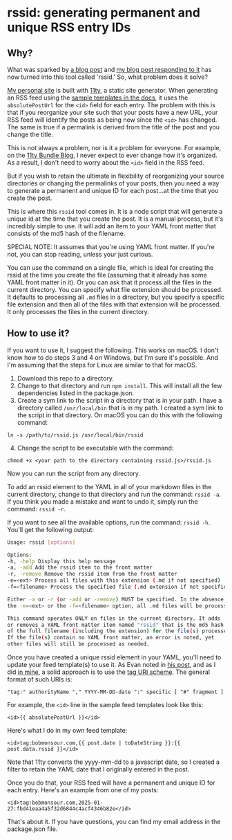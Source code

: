 # rssid: generating permanent and unique RSS entry IDs

## Why?

What was sparked by [a blog post](https://darthmall.net/2025/on-the-importance-of-stable-ids/) and [my blog post responding to it](https://bobmonsour.com/blog/creating-permanently-unique-entry-id-for-rss/) has now turned into this tool called 'rssid.' So, what problem does it solve?

[My personal site](https://bobmonsour.com/) is built with [11ty](https://www.11ty.dev/), a static site generator. When generating an RSS feed using the [sample templates in the docs](https://www.11ty.dev/docs/plugins/rss/#sample-feed-templates), it uses the `absolutePostUrl` for the `<id>` field for each entry. The problem with this is that if you reorganize your site such that your posts have a new URL, your RSS feed will identify the posts as being new since the `<id>` has changed. The same is true if a permalink is derived from the title of the post and you change the title.

This is not always a problem, nor is it a problem for everyone. For example, on the [11ty Bundle Blog](https://11tybundle.dev/blog/), I never expect to ever change how it's organized. As a result, I don't need to worry about the `<id>` field in the RSS feed.

But if you wish to retain the ultimate in flexibility of reorganizing your source directories or changing the permalinks of your posts, then you need a way to generate a permanent and unique ID for each post...at the time that you create the post.

This is where this `rssid` tool comes in. It is a node script that will generate a unique id at the time that you create the post. It is a manual process, but it's incredibly simple to use. It will add an item to your YAML front matter that consists of the md5 hash of the filename.

SPECIAL NOTE: It assumes that you're using YAML front matter. If you're not, you can stop reading, unless your just curious.

You can use the command on a single file, which is ideal for creating the rssid at the time you create the file (assuming that it already has some YAML front matter in it). Or you can ask that it process all the files in the current directory. You can specify what file extension should be processed. It defaults to processing all `.md` files in a directory, but you specify a specific file extension and then all of the files with that extension will be processed. It only processes the files in the current directory.

## How to use it?

If you want to use it, I suggest the following. This works on macOS. I don't know how to do steps 3 and 4 on Windows, but I'm sure it's possible. And I'm assuming that the steps for Linux are similar to that for macOS.

1. Download this repo to a directory.
2. Change to that directory and run `npm install`. This will install all the few dependencies listed in the package.json.
3. Create a sym link to the script in a directory that is in your path. I have a directory called `/usr/local/bin` that is in my path. I created a sym link to the script in that directory. On macOS you can do this with the following command:

`ln -s /path/to/rssid.js /usr/local/bin/rssid`

4. Change the script to be executable with the command:

`chmod +x <your path to the directory containing rssid.js>/rssid.js`

Now you can run the script from any directory.

To add an rssid element to the YAML in all of your markdown files in the current directory, change to that directory and run the command: `rssid -a`. If you think you made a mistake and want to undo it, simply run the command: `rssid -r`.

If you want to see all the available options, run the command: `rssid -h`. You'll get the following output:

```bash
Usage: rssid [options]

Options:
-h, -help Display this help message
-a, -add Add the rssid item to the front matter
-r, -remove Remove the rssid item from the front matter
-e=<ext> Process all files with this extension (.md if not specified)
-f=<filename> Process the specified file (.md extension if not specified)

Either -a or -r (or -add or -remove) MUST be specified. In the absence of
the -e=<ext> or the -f=<filename> option, all .md files will be processed.

This command operates ONLY on files in the current directory. It adds
or removes a YAML front matter item named "rssid" that is the md5 hash
of the full filename (including the extension) for the file(s) processed.
If the file(s) contain no YAML front matter, an error is noted, yet
other files will still be processed as needed.
```

Once you have created a unique rssid element in your YAML, you'll need to update your feed template(s) to use it. As Evan noted in [his post](https://darthmall.net/2025/on-the-importance-of-stable-ids/), and as I did [in mine](https://bobmonsour.com/blog/creating-permanently-unique-entry-id-for-rss/), a solid approach is to use the [tag URI scheme](https://en.wikipedia.org/wiki/Tag_URI_scheme). The general format of such URIs is:

`"tag:" authorityName "," YYYY-MM-DD-date ":" specific [ "#" fragment ]`

For example, the `<id>` line in the sample feed templates look like this:

`<id>{{ absolutePostUrl }}</id>`

Here's what I do in my own feed template:

`<id>tag:bobmonsour.com,{{ post.date | toDateString }}:{{ post.data.rssid }}</id>`

Note that 11ty converts the yyyy-mm-dd to a javascript date, so I created a filter to retain the YAML date that I originally entered in the post.

Once you do that, your RSS feed will have a permanent and unique ID for each entry. Here's an example from one of my posts:

`<id>tag:bobmonsour.com,2025-01-27:fbd41eaa4a5f32d6844c4acf4346b82e</id>`

That's about it. If you have questions, you can find my email address in the package.json file.
